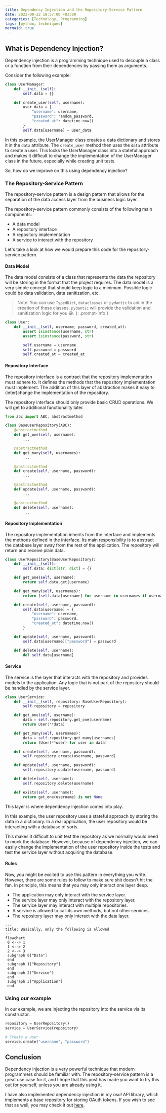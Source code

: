 ```yaml
---
title: Dependency Injection and the Repository-Service Pattern
date: 2023-09-22 10:57:00 +03:00
categories: [Technology, Programming]
tags: [python, techniques]
mermaid: true
---
```


## What is Dependency Injection?

Dependency injection is a programming technique used to decouple a class or a function from their dependencies by passing them as arguments.

Consider the following example:

```python
class UserManager:
    def __init__(self):
        self.data = {}

    def create_user(self, username):
        user_data = {
            "username": username,
            "password": random_password,
            "created_at": datetime.now()
        }
        self.data[username] = user_data
```

In this example, the UserManager class creates a data dictionary and stores it in the `data` attribute. The `create_user` method then uses the `data` attribute to create a user. This locks the UserManager class into a stateful approach and makes it difficult to change the implementation of the UserManager class in the future, especially while creating unit tests.

So, how do we improve on this using dependency injection?

### The Repository-Service Pattern

The repository-service pattern is a design pattern that allows for the separation of the data access layer from the business logic layer.

The repository-service pattern commonly consists of the following main components:

- A data model
- A repository interface
- A repository implementation
- A service to interact with the repository

Let's take a look at how we would prepare this code for the repository-service pattern.

#### Data Model

The data model consists of a class that represents the data the repository will be storing in the format that the project requires. The data model is a very simple concept that should keep logic to a minimum. Possible logic could be data validation, data sanitization, etc.

> Note: You can use `TypedDict`, `dataclasses` or `pydantic` to aid in the creation of these classes. `pydantic` will provide the validation and sanitization logic for you 😀.
{: .prompt-info }

```python
class User:
    def __init__(self, username, password, created_at):
        assert isinstance(username, str)
        assert isinstance(password, str)

        self.username = username
        self.password = password
        self.created_at = created_at
```

#### Repository Interface

The repository interface is a contract that the repository implementation must adhere to. It defines the methods that the repository implementation must implement. The addition of this layer of abstraction makes it easy to (inter)change the implementation of the repository.

The repository interface should only provide basic CRUD operations. We will get to additional functionality later.

```python
from abc import ABC, abstractmethod

class BaseUserRepository(ABC):
    @abstractmethod
    def get_one(self, username):
        ...

    @abstractmethod
    def get_many(self, usernames):
        ...

    @abstractmethod
    def create(self, username, password):
        ...

    @abstractmethod
    def update(self, username, password):
        ...

    @abstractmethod
    def delete(self, username):
        ...
```

#### Repository Implementation

The repository implementation inherits from the interface and implements the methods defined in the interface. Its main responsibility is to abstract the database layer away from the rest of the application. The repository will return and receive plain data.

```python
class UserRepository(BaseUserRepository):
    def __init__(self):
        self.data: dict[str, dict] = {}

    def get_one(self, username):
        return self.data.get(username)

    def get_many(self, usernames):
        return [self.data[username] for username in usernames if username in self.data]

    def create(self, username, password):
        self.data[username] = {
            "username": username,
            "password": password,
            "created_at": datetime.now()
        }

    def update(self, username, password):
        self.data[username]["password"] = password

    def delete(self, username):
        del self.data[username]
```

#### Service

The service is the layer that interacts with the repository and provides models to the application. Any logic that is not part of the repository should be handled by the service layer.

```python
class UserService:
    def __init__(self, repository: BaseUserRepository):
        self.repository = repository

    def get_one(self, username):
        data = self.repository.get_one(username)
        return User(**data)

    def get_many(self, usernames):
        data = self.repository.get_many(usernames)
        return [User(**user) for user in data]

    def create(self, username, password):
        self.repository.create(username, password)

    def update(self, username, password):
        self.repository.update(username, password)

    def delete(self, username):
        self.repository.delete(username)

    def exists(self, username):
        return get_one(username) is not None
```

This layer is where dependency injection comes into play.

In this example, the user repository uses a stateful approach by storing the data in a dictionary. In a real application, the user repository would be interacting with a database of sorts.

This makes it difficult to unit test the repository as we normally would need to mock the database. However, because of dependency injection, we can easily change the implementation of the user repository inside the tests and test the service layer without acquiring the database.

#### Rules

Now, you might be excited to use this pattern in everything you write. However, there are some rules to follow to make sure shit doesn't hit the fan. In principle, this means that you may only interact one layer deep.

- The application may only interact with the service layer.
- The service layer may only interact with the repository layer.
- The service layer may interact with multiple repositories.
- A service is allowed to call its own methods, but not other services.
- The repository layer may only interact with the data layer.

```mermaid
---
title: Basically, only the following is allowed
---
flowchart
 0 <--> 1
 1 <--> 2
 2 <--> 3
 subgraph 0["Data"]
 end
 subgraph 1["Repository"]
 end
 subgraph 2["Service"]
 end
 subgraph 3["Application"]
 end
```

### Using our example

In our example, we are injecting the repository into the service via its constructor.

```python
repository = UserRepository()
service = UserService(repository)

# Create a user
service.create("username", "password")
```

## Conclusion

Dependency injection is a very powerful technique that modern programmers should be familiar with. The repository-service pattern is a great use case for it, and I hope that this post has made you want to try this out for yourself, unless you are already using it.

I have also implemented dependency injection in my osu! API library, which implements a base repository for storing OAuth tokens. If you wish to see that as well, you may check it out [here](https://github.com/NiceAesth/aiosu/blob/master/examples/v2/custom_repository.py).
